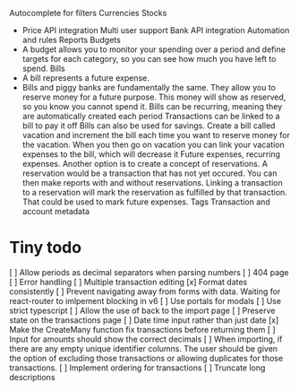 Autocomplete for filters
Currencies
Stocks
 - Price API integration
Multi user support
Bank API integration
Automation and rules
Reports
Budgets
 - A budget allows you to monitor your spending over a period and define targets for each category, so you can see how much you have left to spend.
Bills
 - A bill represents a future expense.
 - Bills and piggy banks are fundamentally the same. They allow you to reserve money for a future purpose. This money will show as reserved, so you know you cannot spend it.
   Bills can be recurring, meaning they are automatically created each period
   Transactions can be linked to a bill to pay it off
   Bills can also be used for savings. Create a bill called vacation and increment the bill each time you want to reserve money for the vacation. When you then go on vacation you can link your vacation expenses to the bill, which will decrease it
Future expenses, recurring expenses.
Another option is to create a concept of reservations. A reservation would be a transaction that has not yet occured. You can then make reports with and without reservations. Linking a transaction to a reservation will mark the reservation as fulfilled by that transaction. That could be used to mark future expenses.
Tags
Transaction and account metadata

# Tiny todo
[ ] Allow periods as decimal separators when parsing numbers
[ ] 404 page
[ ] Error handling
[ ] Multiple transaction editing
[x] Format dates consistently
[ ] Prevent navigating away from forms with data. Waiting for react-router to imlpement blocking in v6
[ ] Use portals for modals
[ ] Use strict typescript
[ ] Allow the use of back to the import page
[ ] Preserve state on the transactions page
[ ] Date time input rather than just date
[x] Make the CreateMany function fix transactions before returning them
[ ] Input for amounts should show the correct decimals
[ ] When importing, if there are any empty unique identifier columns. The user should be given the option of excluding those transactions or allowing duplicates for those transactions.
[ ] Implement ordering for transactions
[ ] Truncate long descriptions